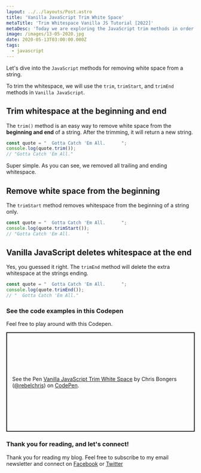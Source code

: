 ```yaml
---
layout: ../../layouts/Post.astro
title: 'Vanilla JavaScript Trim White Space'
metaTitle: 'Trim Whitespace Vanilla JS Tutorial [2022]'
metaDesc: 'Today we are exploring the JavaScript trim methods in order to remove whitespace from text.'
image: /images/13-05-2020.jpg
date: 2020-05-13T03:00:00.000Z
tags:
  - javascript
---
```


Let's dive into the `JavaScript` methods for removing white space from a string.

To trim the whitespace, we will use the `trim`, `trimStart`, and `trimEnd` methods in `Vanilla JavaScript`.

## Trim whitespace at the beginning and end

The `trim()` method is an easy way to remove white space from the **beginning and end** of a string. After the trimming, it will return a new string.

```js
const quote = "  Gotta Catch 'Em All.      ";
console.log(quote.trim());
// "Gotta Catch 'Em All."
```

Super simple. As you can see, we removed all trailing and ending whitespace.

## Remove white space from the beginning

The `trimStart` method removes whitespace from the beginning of a string only.

```js
const quote = "  Gotta Catch 'Em All.      ";
console.log(quote.trimStart());
// "Gotta Catch 'Em All.      "
```

## Vanilla JavaScript deletes whitespace at the end

Yes, you guessed it right. The `trimEnd` method will delete the extra whitespace at the strings ending.

```js
const quote = "  Gotta Catch 'Em All.      ";
console.log(quote.trimEnd());
// "  Gotta Catch 'Em All."
```

### See the code examples in this Codepen

Feel free to play around with this Codepen.

<p class="codepen" data-height="265" data-theme-id="dark" data-default-tab="js,result" data-user="rebelchris" data-slug-hash="NWGzVRG" style="height: 265px; box-sizing: border-box; display: flex; align-items: center; justify-content: center; border: 2px solid; margin: 1em 0; padding: 1em;" data-pen-title="Vanilla JavaScript Trim White Space">
  <span>See the Pen <a href="https://codepen.io/rebelchris/pen/NWGzVRG">
  Vanilla JavaScript Trim White Space</a> by Chris Bongers (<a href="https://codepen.io/rebelchris">@rebelchris</a>)
  on <a href="https://codepen.io">CodePen</a>.</span>
</p>
<script async src="https://static.codepen.io/assets/embed/ei.js"></script>

### Thank you for reading, and let's connect!

Thank you for reading my blog. Feel free to subscribe to my email newsletter and connect on [Facebook](https://www.facebook.com/DailyDevTipsBlog) or [Twitter](https://twitter.com/DailyDevTips1)
